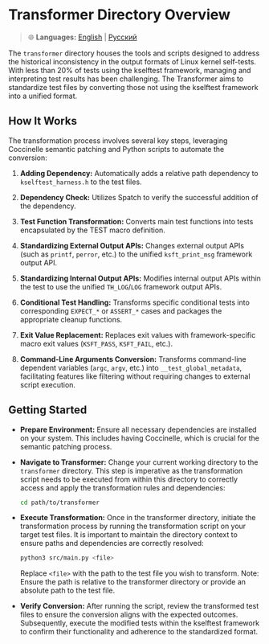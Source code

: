 # Transformer Directory Overview

> 🌐 **Languages:** [English](./README.md) | [Русский](./README_ru.md)

The `transformer` directory houses the tools and scripts designed to address the historical inconsistency in the output formats of Linux kernel self-tests. With less than 20% of tests using the kselftest framework, managing and interpreting test results has been challenging. The Transformer aims to standardize test files by converting those not using the kselftest framework into a unified format.

## How It Works

The transformation process involves several key steps, leveraging Coccinelle semantic patching and Python scripts to automate the conversion:

1. **Adding Dependency:** Automatically adds a relative path dependency to `kselftest_harness.h` to the test files.

2. **Dependency Check:** Utilizes Spatch to verify the successful addition of the dependency.

3. **Test Function Transformation:** Converts main test functions into tests encapsulated by the TEST macro definition.

4. **Standardizing External Output APIs:** Changes external output APIs (such as `printf`, `perror`, etc.) to the unified `ksft_print_msg` framework output API.

5. **Standardizing Internal Output APIs:** Modifies internal output APIs within the test to use the unified `TH_LOG`/`LOG` framework output APIs.

6. **Conditional Test Handling:** Transforms specific conditional tests into corresponding `EXPECT_*` or `ASSERT_*` cases and packages the appropriate cleanup functions.

7. **Exit Value Replacement:** Replaces exit values with framework-specific macro exit values (`KSFT_PASS`, `KSFT_FAIL`, etc.).

8. **Command-Line Arguments Conversion:** Transforms command-line dependent variables (`argc`, `argv`, etc.) into `__test_global_metadata`, facilitating features like filtering without requiring changes to external script execution.

## Getting Started

- **Prepare Environment:** Ensure all necessary dependencies are installed on your system. This includes having Coccinelle, which is crucial for the semantic patching process.
  
- **Navigate to Transformer:** Change your current working directory to the `transformer` directory. This step is imperative as the transformation script needs to be executed from within this directory to correctly access and apply the transformation rules and dependencies:

  ```bash
  cd path/to/transformer
  ```

- **Execute Transformation:** Once in the transformer directory, initiate the transformation process by running the transformation script on your target test files. It is important to maintain the directory context to ensure paths and dependencies are correctly resolved:

  ```bash
  python3 src/main.py <file>
  ```

  Replace `<file>` with the path to the test file you wish to transform. Note: Ensure the path is relative to the transformer directory or provide an absolute path to the test file.

- **Verify Conversion:** After running the script, review the transformed test files to ensure the conversion aligns with the expected outcomes. Subsequently, execute the modified tests within the kselftest framework to confirm their functionality and adherence to the standardized format.
